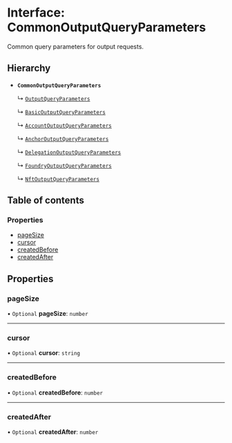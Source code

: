 # Interface: CommonOutputQueryParameters

Common query parameters for output requests.

## Hierarchy

- **`CommonOutputQueryParameters`**

  ↳ [`OutputQueryParameters`](OutputQueryParameters.md)

  ↳ [`BasicOutputQueryParameters`](BasicOutputQueryParameters.md)

  ↳ [`AccountOutputQueryParameters`](AccountOutputQueryParameters.md)

  ↳ [`AnchorOutputQueryParameters`](AnchorOutputQueryParameters.md)

  ↳ [`DelegationOutputQueryParameters`](DelegationOutputQueryParameters.md)

  ↳ [`FoundryOutputQueryParameters`](FoundryOutputQueryParameters.md)

  ↳ [`NftOutputQueryParameters`](NftOutputQueryParameters.md)

## Table of contents

### Properties

- [pageSize](CommonOutputQueryParameters.md#pagesize)
- [cursor](CommonOutputQueryParameters.md#cursor)
- [createdBefore](CommonOutputQueryParameters.md#createdbefore)
- [createdAfter](CommonOutputQueryParameters.md#createdafter)

## Properties

### pageSize

• `Optional` **pageSize**: `number`

___

### cursor

• `Optional` **cursor**: `string`

___

### createdBefore

• `Optional` **createdBefore**: `number`

___

### createdAfter

• `Optional` **createdAfter**: `number`
